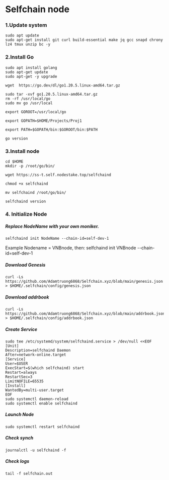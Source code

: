 # Selfchain node

### 1.Update system
```
sudo apt update
sudo apt-get install git curl build-essential make jq gcc snapd chrony lz4 tmux unzip bc -y
```

### 2.Install Go
```
sudo apt install golang  
sudo apt-get update  
sudo apt-get -y upgrade  

wget  https://go.dev/dl/go1.20.5.linux-amd64.tar.gz 

sudo tar -xvf go1.20.5.linux-amd64.tar.gz   
rm -rf /usr/local/go
sudo mv go /usr/local  

export GOROOT=/usr/local/go 

export GOPATH=$HOME/Projects/Proj1 

export PATH=$GOPATH/bin:$GOROOT/bin:$PATH 

go version 

```
### 3.Install node

```
cd $HOME
mkdir -p /root/go/bin/
```
```
wget https://ss-t.self.nodestake.top/selfchaind
```
```
chmod +x selfchaind
```
```
mv selfchaind /root/go/bin/
```
```
selfchaind version 
```
### 4. Initialize Node
##### Replace NodeName with your own moniker.

```
selfchaind init NodeName --chain-id=self-dev-1
```

Example Nodename = VNBnode, then: selfchaind init VNBnode --chain-id=self-dev-1

##### Download Genesis
```
curl -Ls https://github.com/Adamtruong6868/Selfchain.xyz/blob/main/genesis.json > $HOME/.selfchain/config/genesis.json
```
##### Download addrbook
```
curl -Ls https://github.com/Adamtruong6868/Selfchain.xyz/blob/main/addrbook.json > $HOME/.selfchain/config/addrbook.json
```
##### Create Service
```
sudo tee /etc/systemd/system/selfchaind.service > /dev/null <<EOF
[Unit]
Description=selfchaind Daemon
After=network-online.target
[Service]
User=$USER
ExecStart=$(which selfchaind) start
Restart=always
RestartSec=3
LimitNOFILE=65535
[Install]
WantedBy=multi-user.target
EOF
sudo systemctl daemon-reload
sudo systemctl enable selfchaind
```
##### Launch Node
```
sudo systemctl restart selfchaind
```
##### Check synch
```
journalctl -u selfchaind -f
```
##### Check logs
```
tail -f selfchain.out
```
